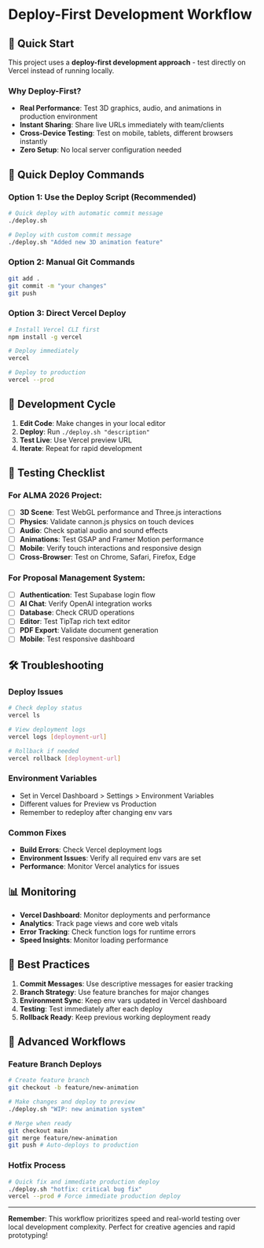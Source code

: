 # Deploy-First Development Workflow

## 🚀 Quick Start

This project uses a **deploy-first development approach** - test directly on Vercel instead of running locally.

### Why Deploy-First?
- **Real Performance**: Test 3D graphics, audio, and animations in production environment
- **Instant Sharing**: Share live URLs immediately with team/clients
- **Cross-Device Testing**: Test on mobile, tablets, different browsers instantly
- **Zero Setup**: No local server configuration needed

## 📱 Quick Deploy Commands

### Option 1: Use the Deploy Script (Recommended)
```bash
# Quick deploy with automatic commit message
./deploy.sh

# Deploy with custom commit message  
./deploy.sh "Added new 3D animation feature"
```

### Option 2: Manual Git Commands
```bash
git add .
git commit -m "your changes"
git push
```

### Option 3: Direct Vercel Deploy
```bash
# Install Vercel CLI first
npm install -g vercel

# Deploy immediately
vercel

# Deploy to production
vercel --prod
```

## 🔄 Development Cycle

1. **Edit Code**: Make changes in your local editor
2. **Deploy**: Run `./deploy.sh "description"` 
3. **Test Live**: Use Vercel preview URL
4. **Iterate**: Repeat for rapid development

## 🎯 Testing Checklist

### For ALMA 2026 Project:
- [ ] **3D Scene**: Test WebGL performance and Three.js interactions
- [ ] **Physics**: Validate cannon.js physics on touch devices  
- [ ] **Audio**: Check spatial audio and sound effects
- [ ] **Animations**: Test GSAP and Framer Motion performance
- [ ] **Mobile**: Verify touch interactions and responsive design
- [ ] **Cross-Browser**: Test on Chrome, Safari, Firefox, Edge

### For Proposal Management System:
- [ ] **Authentication**: Test Supabase login flow
- [ ] **AI Chat**: Verify OpenAI integration works
- [ ] **Database**: Check CRUD operations
- [ ] **Editor**: Test TipTap rich text editor
- [ ] **PDF Export**: Validate document generation
- [ ] **Mobile**: Test responsive dashboard

## 🛠️ Troubleshooting

### Deploy Issues
```bash
# Check deploy status
vercel ls

# View deployment logs
vercel logs [deployment-url]

# Rollback if needed
vercel rollback [deployment-url]
```

### Environment Variables
- Set in Vercel Dashboard > Settings > Environment Variables
- Different values for Preview vs Production
- Remember to redeploy after changing env vars

### Common Fixes
- **Build Errors**: Check Vercel deployment logs
- **Environment Issues**: Verify all required env vars are set
- **Performance**: Monitor Vercel analytics for issues

## 📊 Monitoring

- **Vercel Dashboard**: Monitor deployments and performance
- **Analytics**: Track page views and core web vitals
- **Error Tracking**: Check function logs for runtime errors
- **Speed Insights**: Monitor loading performance

## 🎨 Best Practices

1. **Commit Messages**: Use descriptive messages for easier tracking
2. **Branch Strategy**: Use feature branches for major changes
3. **Environment Sync**: Keep env vars updated in Vercel dashboard
4. **Testing**: Test immediately after each deploy
5. **Rollback Ready**: Keep previous working deployment ready

## 🚀 Advanced Workflows

### Feature Branch Deploys
```bash
# Create feature branch
git checkout -b feature/new-animation

# Make changes and deploy to preview
./deploy.sh "WIP: new animation system"

# Merge when ready
git checkout main
git merge feature/new-animation
git push # Auto-deploys to production
```

### Hotfix Process
```bash
# Quick fix and immediate production deploy
./deploy.sh "hotfix: critical bug fix"
vercel --prod # Force immediate production deploy
```

---

**Remember**: This workflow prioritizes speed and real-world testing over local development complexity. Perfect for creative agencies and rapid prototyping! 